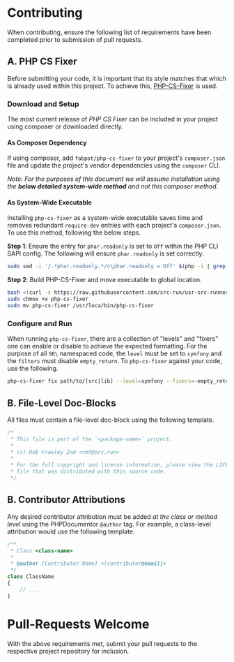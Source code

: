 # Contributing

When contributing, ensure the following list of requirements have been completed
prior to submission of pull requests.

## A. PHP CS Fixer

Before submitting your code, it is important that its style matches that which
is already used within this project. To achieve this,
[PHP-CS-Fixer](https://github.com/FriendsOfPHP/PHP-CS-Fixer) is used.

### Download and Setup

The most current release of *PHP CS Fixer* can be included in your project using
composer or downloaded directly.

#### As Composer Dependency

If using composer, add `fabpot/php-cs-fixer` to your project's `composer.json`
file and update the project's vendor dependencies using the `composer` CLI.

*Note: For the purposes of this document we will assume installation using
the __below detailed system-wide method__ and not this composer method.*

#### As System-Wide Executable

Installing `php-cs-fixer` as a system-wide executable saves time and removes
redundant `require-dev` entries with each project's `composer.json`. To use
this method, following the below steps.

__Step 1__: Ensure the entry for `phar.readonly` is set to `Off` within the
PHP CLI SAPI config. The following will ensure `phar.readonly` is set correctly.

```bash
sudo sed -i '/.*phar.readonly.*/c\phar.readonly = Off' $(php -i | grep "Loaded Configuration File" | grep -oP '[^\s]+ini')
```

__Step 2__: Build PHP-CS-Fixer and move executable to global location.

```bash
bash <(curl -s https://raw.githubusercontent.com/src-run/usr-src-runner/master/scripts/get-php-cs-fixer)
sudo chmox +x php-cs-fixer
sudo mv php-cs-fixer /usr/loca/bin/php-cs-fixer
```

### Configure and Run

When running `php-cs-fixer`, there are a collection of "levels" and "fixers" one
can enable or disable to achieve the expected formatting. For the purpose of
all `SR\` namespaced code, the `level` must be set to `symfony` and the
`filters` must disable `empty_return`. To `php-cs-fixer` against your code, use
the following.

```bash
php-cs-fixer fix path/to/[src|lib] --level=symfony --fixers=-empty_return
```

## B. File-Level Doc-Blocks

All files must contain a file-level doc-block using the following template.

```php
/*
 * This file is part of the `<package-name>` project.
 *
 * (c) Rob Frawley 2nd <rmf@src.run>
 *
 * For the full copyright and license information, please view the LICENSE.md
 * file that was distributed with this source code.
 */
```

## B. Contributor Attributions

Any desired contributor attribution must be added *at the class or method
level* using the PHPDocumentor `@author` tag. For example, a class-level
attribution would use the following template.

```php
/**
 * Class <class-name>.
 *
 * @author [Contributor Name] <[contributor@email]>
 */
class ClassName
{
    // ...
}
```

# Pull-Requests Welcome

With the above requirements met, submit your pull requests to the respective
project repository for inclusion.


